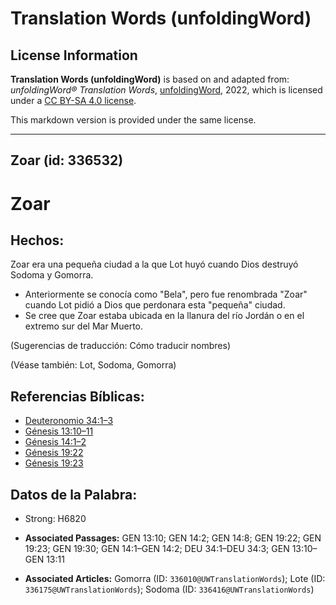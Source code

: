 # Translation Words (unfoldingWord)

## License Information

**Translation Words (unfoldingWord)** is based on and adapted from: _unfoldingWord® Translation Words_, [unfoldingWord](https://unfoldingword.org/utw), 2022, which is licensed under a [CC BY-SA 4.0 license](https://creativecommons.org/licenses/by-sa/4.0/legalcode.en).

This markdown version is provided under the same license.



--------------------------------

## Zoar (id: 336532)

Zoar
====

Hechos:
-------

Zoar era una pequeña ciudad a la que Lot huyó cuando Dios destruyó Sodoma y Gomorra.

* Anteriormente se conocía como "Bela", pero fue renombrada "Zoar" cuando Lot pidió a Dios que perdonara esta "pequeña" ciudad.
* Se cree que Zoar estaba ubicada en la llanura del río Jordán o en el extremo sur del Mar Muerto.

(Sugerencias de traducción: Cómo traducir nombres)

(Véase también: Lot, Sodoma, Gomorra)

Referencias Bíblicas:
---------------------

* [Deuteronomio 34:1–3](https://ref.ly/Deut34:1-Deut34:3)
* [Génesis 13:10–11](https://ref.ly/Gen13:10-Gen13:11)
* [Génesis 14:1–2](https://ref.ly/Gen14:1-Gen14:2)
* [Génesis 19:22](https://ref.ly/Gen19:22)
* [Génesis 19:23](https://ref.ly/Gen19:23)

Datos de la Palabra:
--------------------

* Strong: H6820

* **Associated Passages:** GEN 13:10; GEN 14:2; GEN 14:8; GEN 19:22; GEN 19:23; GEN 19:30; GEN 14:1–GEN 14:2; DEU 34:1–DEU 34:3; GEN 13:10–GEN 13:11
* **Associated Articles:** Gomorra (ID: `336010@UWTranslationWords`); Lote (ID: `336175@UWTranslationWords`); Sodoma (ID: `336416@UWTranslationWords`)

